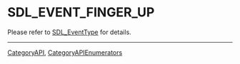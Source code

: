 # SDL_EVENT_FINGER_UP

Please refer to [SDL_EventType](SDL_EventType) for details.

----
[CategoryAPI](CategoryAPI), [CategoryAPIEnumerators](CategoryAPIEnumerators)

